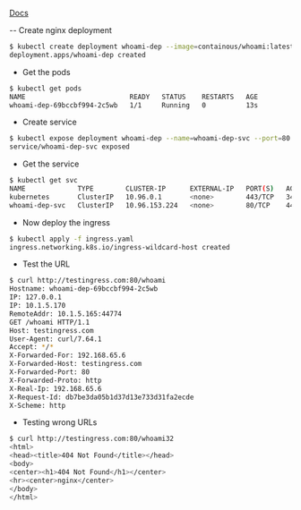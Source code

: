 [Docs](https://kubernetes.io/docs/concepts/services-networking/ingress/)

-- Create nginx deployment
 
```bash
$ kubectl create deployment whoami-dep --image=containous/whoami:latest --replicas=1   
deployment.apps/whoami-dep created
```
 
 - Get the pods
 
 ```bash
$ kubectl get pods                                                                  
NAME                          READY   STATUS    RESTARTS   AGE
whoami-dep-69bccbf994-2c5wb   1/1     Running   0          13s
 ```

- Create service

```bash
$ kubectl expose deployment whoami-dep --name=whoami-dep-svc --port=80 --target-port=80
service/whoami-dep-svc exposed
```

- Get the service

```bash
$ kubectl get svc                                                                      
NAME             TYPE        CLUSTER-IP      EXTERNAL-IP   PORT(S)   AGE
kubernetes       ClusterIP   10.96.0.1       <none>        443/TCP   34d
whoami-dep-svc   ClusterIP   10.96.153.224   <none>        80/TCP    44s
```

- Now deploy the ingress

```bash
$ kubectl apply -f ingress.yaml 
ingress.networking.k8s.io/ingress-wildcard-host created
```

- Test the URL

```bash
$ curl http://testingress.com:80/whoami
Hostname: whoami-dep-69bccbf994-2c5wb
IP: 127.0.0.1
IP: 10.1.5.170
RemoteAddr: 10.1.5.165:44774
GET /whoami HTTP/1.1
Host: testingress.com
User-Agent: curl/7.64.1
Accept: */*
X-Forwarded-For: 192.168.65.6
X-Forwarded-Host: testingress.com
X-Forwarded-Port: 80
X-Forwarded-Proto: http
X-Real-Ip: 192.168.65.6
X-Request-Id: db7be3da05b1d37d13e733d31fa2ecde
X-Scheme: http
```

- Testing wrong URLs

```bash
$ curl http://testingress.com:80/whoami32
<html>
<head><title>404 Not Found</title></head>
<body>
<center><h1>404 Not Found</h1></center>
<hr><center>nginx</center>
</body>
</html>
```